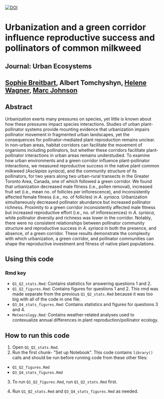 [![DOI](https://zenodo.org/badge/DOI/10.5281/zenodo.6985410.svg)](https://doi.org/10.5281/zenodo.6985410)

# Urbanization and a green corridor influence reproductive success and pollinators of common milkweed

## Journal: Urban Ecosystems

## [Sophie Breitbart](https://sbreitbart.github.io/), Albert Tomchyshyn, [Helene Wagner](https://sites.utm.utoronto.ca/wagnerlab/), [Marc Johnson](https://evoecolab.wordpress.com/)

## Abstract
Urbanization exerts many pressures on species, yet little is known about how these pressures impact species interactions. Studies of urban plant-pollinator systems provide mounting evidence that urbanization impairs pollinator movement in fragmented urban landscapes, yet the consequences for pollinator-mediated plant reproduction remains unclear. In non-urban areas, habitat corridors can facilitate the movement of organisms including pollinators, but whether these corridors facilitate plant-pollinator interactions in urban areas remains understudied. To examine how urban environments and a green corridor influence plant-pollinator interactions, we measured reproductive success in the native plant common milkweed (*Asclepias syriaca*), and the community structure of its pollinators, for two years along two urban-rural transects in the Greater Toronto Area, Canada, one of which followed a green corridor. We found that urbanization decreased male fitness (i.e., pollen removal), increased fruit set (i.e., mean no. of follicles per inflorescence), and inconsistently affected female fitness (i.e., no. of follicles) in *A. syriaca*. Urbanization simultaneously decreased pollinator abundance but increased pollinator richness. Proximity to a green corridor inconsistently affected male fitness but increased reproductive effort (i.e., no. of inflorescences) in *A. syriaca*, while pollinator diversity and richness was lower in the corridor. Notably, there were no consistent relationships between pollinator community structure and reproductive success in *A. syriaca* in both the presence, and absence, of a green corridor. These results demonstrate the complexity with which urbanization, a green corridor, and pollinator communities can shape the reproductive investment and fitness of native plant populations.

## Using this code

### Rmd key

* `Q1_Q2_stats.Rmd`: Contains statistics for answering questions 1 and 2.
* `Q1_Q2_figures.Rmd`: Contains figures for questions 1 and 2. This rmd was made separate from the previous `Q1_Q2_stats.Rmd` because it was too big with all of the code in one file.
* `Q3_Q4_stats_figures.Rmd`: Contains statistics and figures for questions 3 and 4.
* `Meteorology.Rmd`: Contains weather-related analyses used to contexualize annual differences in plant reproduction/pollinator ecology.


## How to run this code
1. Open `Q1_Q2_stats.Rmd`.
2. Run the first chunk- "Set up Notebook". This code contains `library()` calls and should be run before running code from these other files:

* `Q1_Q2_figures.Rmd`
* `Q3_Q4_stats_figures.Rmd`

3. To run `Q1_Q2_figures.Rmd`, run `Q1_Q2_stats.Rmd` first.

4. Run `Q1_Q2_stats.Rmd` and `Q3_Q4_stats_figures.Rmd` as needed.
